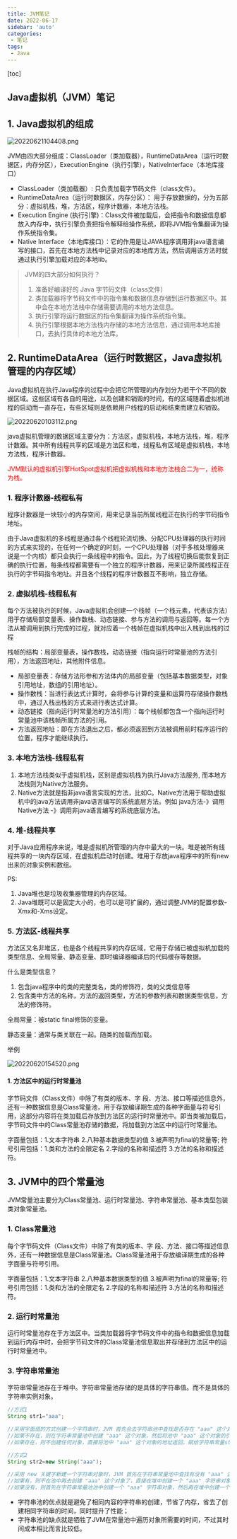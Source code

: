 ```yaml
---
title: JVM笔记
date: 2022-06-17
sidebar: 'auto'
categories: 
 - 笔记
tags:
 - Java
---
```


[toc]

## Java虚拟机（JVM）笔记

## 1. Java虚拟机的组成

![20220621104408.png](../blog_img/20220621104408.png)

JVM由四大部分组成：ClassLoader（类加载器），RuntimeDataArea（运行时数据区，内存分区），ExecutionEngine（执行引擎），NativeInterface（本地库接口）

* ClassLoader（类加载器）: 只负责加载字节码文件（class文件）。
* RuntimeDataArea（运行时数据区，内存分区）： 用于存放数据的，分为五部分：虚拟机栈，堆，方法区，程序计数器，本地方法栈。
* Execution Engine (执行引擎)：Class文件被加载后，会把指令和数据信息都放入内存中，执行引擎负责把指令解释给操作系统，即将JVM指令集翻译为操作系统指令集。
* Native Interface（本地库接口）：它的作用是让JAVA程序调用非java语言编写的接口，首先在本地方法栈中记录对应的本地库方法，然后调用该方法时就通过执行引擎加载对应的本地lib。


> JVM的四大部分如何执行？
> 1. 准备好编译好的 Java 字节码文件（class文件）
> 2. 类加载器将字节码文件中的指令集和数据信息存储到运行数据区中。其中会在本地方法栈中存储需要调用的本地方法信息。
> 3. 执行引擎将运行数据区的指令集翻译为操作系统指令集。
> 4. 执行引擎根据本地方法栈内存储的本地方法信息，通过调用本地库接口，去执行具体的本地方法库。


## 2. RuntimeDataArea（运行时数据区，Java虚拟机管理的内存区域） 

Java虚拟机在执行Java程序的过程中会把它所管理的内存划分为若干个不同的数据区域。这些区域有各自的用途，以及创建和销毁的时间，有的区域随着虚拟机进程的启动而一直存在，有些区域则是依赖用户线程的启动和结束而建立和销毁。


![20220620103112.png](../blog_img/20220620103112.png)


java虚拟机管理的数据区域主要分为：方法区，虚拟机栈，本地方法栈，堆，程序计数器。其中所有线程共享的区域是方法区和堆，线程私有区域是虚拟机栈，本地方法栈，程序计数器。

<font color="red">
JVM默认的虚拟机引擎HotSpot虚拟机把虚拟机栈和本地方法栈合二为一，统称为栈。
</font>

### 1. 程序计数器-线程私有

程序计数器是一块较小的内存空间，用来记录当前所属线程正在执行的字节码指令地址。

由于Java虚拟机的多线程是通过各个线程轮流切换、分配CPU处理器的执行时间的方式来实现的，在任何一个确定的时刻，一个CPU处理器（对于多核处理器来说是一个内核）都只会执行一条线程中的指令。因此，为了线程切换后能恢复到正确的执行位置，每条线程都需要有一个独立的程序计数器，用来记录所属线程正在执行的字节码指令地址。并且各个线程的程序计数器互不影响，独立存储。


### 2. 虚拟机栈-线程私有

每个方法被执行的时候，Java虚拟机会创建一个栈帧（一个栈元素，代表该方法）用于存储局部变量表、操作数栈、动态链接、参与方法的调用与返回等。每一个方法从被调用到执行完成的过程，就对应着一个栈帧在虚拟机栈中出入栈到出栈的过程

栈帧的结构：局部变量表，操作数栈，动态链接（指向运行时常量池的方法引用），方法返回地址，其他附件信息。

* 局部变量表：存储方法形参和方法体内的局部变量（包括基本数据类型，对象引用地址，数组的引用地址）。
* 操作数栈：当进行表达式计算时，会将参与计算的变量和运算符存储操作数栈中，通过入栈出栈的方式来进行表达式计算。
* 动态链接（指向运行时常量池的方法引用）：每个栈帧都包含一个指向运行时常量池中该栈帧所属方法的引用。
* 方法返回地址：即在方法退出之后，都必须返回到方法被调用前时程序运行的位置，程序才能继续执行。


### 3. 本地方法栈-线程私有

1. 本地方法栈类似于虚拟机栈，区别是虚拟机栈为执行Java方法服务, 而本地方法栈则为Native方法服务。
2. Native方法就是指非java语言实现的方法，比如C。Native方法用于帮助虚拟机中的java方法调用非java语言编写的系统底层方法。例如 java方法-》调用Native方法 -》调用非java语言编写的系统底层方法。

### 4. 堆-线程共享

对于Java应用程序来说，堆是虚拟机所管理的内存中最大的一块。堆是被所有线程共享的一块内存区域，在虚拟机启动时创建。堆用于存放java程序中的所有new出来的对象实例和数组。

PS: 
1. Java堆也是垃圾收集器管理的内存区域。
2. Java堆既可以是固定大小的，也可以是可扩展的，通过调整JVM的配置参数-Xmx和-Xms设定。


### 5. 方法区-线程共享

方法区又名非堆区，也是各个线程共享的内存区域，它用于存储已被虚拟机加载的类型信息、全局常量、静态变量、即时编译器编译后的代码缓存等数据。

什么是类型信息？
1. 包含java程序中的类的完整类名，类的修饰符，类的父类信息等
2. 包含类中方法的名称，方法的返回类型，方法的参数列表和数据类型信息，方法的修饰符。

全局常量：被static final修饰的变量。

静态变量：通常与类关联在一起。随类的加载而加载。

举例

![20220620154520.png](../blog_img/20220620154520.png)


#### 1. 方法区中的运行时常量池

字节码文件（Class文件）中除了有类的版本、字 段、方法、接口等描述信息外，还有一种数据信息是Class常量池，用于存放编译期生成的各种字面量与符号引用，这部分内容将在类加载后存放到方法区的运行时常量池中。即当类被加载后，字节码文件中的Class常量池存储的数据，将加载到方法区中的运行时常量池。

字面量包括：1.文本字符串 2.八种基本数据类型的值 3.被声明为final的常量等;
符号引用包括：1.类和方法的全限定名 2.字段的名称和描述符 3.方法的名称和描述符。



## 3. JVM中的四个常量池

JVM常量池主要分为Class常量池、运行时常量池、字符串常量池、基本类型包装类对象常量池。


### 1. Class常量池

每个字节码文件（Class文件）中除了有类的版本、字 段、方法、接口等描述信息外，还有一种数据信息是Class常量池。Class常量池用于存放编译期生成的各种字面量与符号引用。

字面量包括：1.文本字符串 2.八种基本数据类型的值 3.被声明为final的常量等;
符号引用包括：1.类和方法的全限定名 2.字段的名称和描述符 3.方法的名称和描述符。

### 2. 运行时常量池

运行时常量池存在于方法区中。当类加载器将字节码文件中的指令和数据信息加载到运行内存中时，会把字节码文件的Class常量池信息取出并存储到方法区中的运行时常量池中。

### 3. 字符串常量池

字符串常量池存在于堆中。字符串常量池存储的是具体的字符串值。而不是具体的字符串实例对象。

```java
//方式1
String str1="aaa";

//采用字面值的方式创建一个字符串时，JVM 首先会去字符串池中查找是否存在 "aaa" 这个对象，
//如果不存在，则在字符串常量池中创建 "aaa" 这个对象，然后将池中 "aaa" 这个对象的引用地址返回给字符串常量 str1，这样 str1 会指向池中"aaa"这个字符串对象；
//如果存在，则不创建任何对象，直接将池中 "aaa" 这个对象的地址返回，赋给字符串常量str1。

//方式2
String str2=new String("aaa");

//采用 new 关键字新建一个字符串对象时，JVM 首先在字符串常量池中查找有没有 "aaa" 这个字符串对象。
//如果有，则不在池中再去创建 "aaa" 这个对象了，直接在堆中创建一个 "aaa" 字符串对象，然后将堆中的这个"aaa"对象的地址返回赋给引用 str2，这样str2就指向了堆中创建的这个 "aaa" 字符串对象；
//如果没有，则首先在字符串常量池池中创建一个 "aaa" 字符串对象，然后再在堆中创建一个 "aaa" 字符串对象，然后将堆中这个 "aaa" 字符串对象的地址返回赋给str2引用，这样str2指向了堆中创建的这个 "aaa" 字符串对象。

```

* 字符串池的优点就是避免了相同内容的字符串的创建，节省了内存，省去了创建相同字符串的时间，同时提升了性能；
* 字符串池的缺点就是牺牲了JVM在常量池中遍历对象所需要的时间，不过其时间成本相比而言比较低。